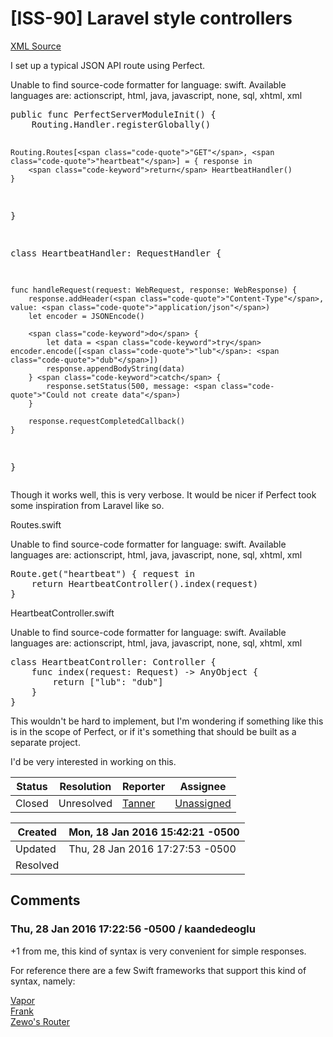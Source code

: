 # [ISS-90] Laravel style controllers

[XML Source](./xml/ISS-90.xml)
<p><p>I set up a typical JSON API route using Perfect. </p>

<div class="code panel" style="border-width: 1px;"><div class="codeContent panelContent">
<div class="error"><span class="error">Unable to find source-code formatter for language: swift.</span> Available languages are: actionscript, html, java, javascript, none, sql, xhtml, xml</div><pre>
<span class="code-keyword">public</span> func PerfectServerModuleInit() {
    Routing.Handler.registerGlobally()
    
    Routing.Routes[<span class="code-quote">"GET"</span>, <span class="code-quote">"heartbeat"</span>] = { response in
        <span class="code-keyword">return</span> HeartbeatHandler()
    }
}

class HeartbeatHandler: RequestHandler {
    
    func handleRequest(request: WebRequest, response: WebResponse) {
        response.addHeader(<span class="code-quote">"Content-Type"</span>, value: <span class="code-quote">"application/json"</span>)
        let encoder = JSONEncode()
        
        <span class="code-keyword">do</span> {
            let data = <span class="code-keyword">try</span> encoder.encode([<span class="code-quote">"lub"</span>: <span class="code-quote">"dub"</span>])
            response.appendBodyString(data)
        } <span class="code-keyword">catch</span> {
            response.setStatus(500, message: <span class="code-quote">"Could not create data"</span>)
        }
        
        response.requestCompletedCallback()
    }
    
}
</pre>
</div></div>

<p>Though it works well, this is very verbose. It would be nicer if Perfect took some inspiration from Laravel like so.</p>

<p>Routes.swift</p>
<div class="code panel" style="border-width: 1px;"><div class="codeContent panelContent">
<div class="error"><span class="error">Unable to find source-code formatter for language: swift.</span> Available languages are: actionscript, html, java, javascript, none, sql, xhtml, xml</div><pre>
Route.get(<span class="code-quote">"heartbeat"</span>) { request in 
    <span class="code-keyword">return</span> HeartbeatController().index(request)
}
</pre>
</div></div>

<p>HeartbeatController.swift</p>
<div class="code panel" style="border-width: 1px;"><div class="codeContent panelContent">
<div class="error"><span class="error">Unable to find source-code formatter for language: swift.</span> Available languages are: actionscript, html, java, javascript, none, sql, xhtml, xml</div><pre>
class HeartbeatController: Controller {
    func index(request: Request) -&gt; AnyObject {
        <span class="code-keyword">return</span> [<span class="code-quote">"lub"</span>: <span class="code-quote">"dub"</span>]
    }
}
</pre>
</div></div>

<p>This wouldn't be hard to implement, but I'm wondering if something like this is in the scope of Perfect, or if it's something that should be built as a separate project. </p>

<p>I'd be very interested in working on this.</p></p>





Status|Resolution|Reporter|Assignee
------|----------|--------|--------
Closed|Unresolved|[Tanner](tannernelson)|[Unassigned]($-1)





Created|Mon, 18 Jan 2016 15:42:21 -0500
-------|--------------
Updated|Thu, 28 Jan 2016 17:27:53 -0500
Resolved|


## Comments




### Thu, 28 Jan 2016 17:22:56 -0500 / kaandedeoglu 

<p><p>+1 from me, this kind of syntax is very convenient for simple responses.</p>

<p>For reference there are a few Swift frameworks that support this kind of syntax, namely:</p>

<p><a href="https://github.com/tannernelson/vapor" class="external-link" rel="nofollow">Vapor</a><br/>
<a href="https://github.com/nestproject/Frank" class="external-link" rel="nofollow">Frank</a><br/>
<a href="https://github.com/Zewo/Router" class="external-link" rel="nofollow">Zewo's Router</a></p></p>


